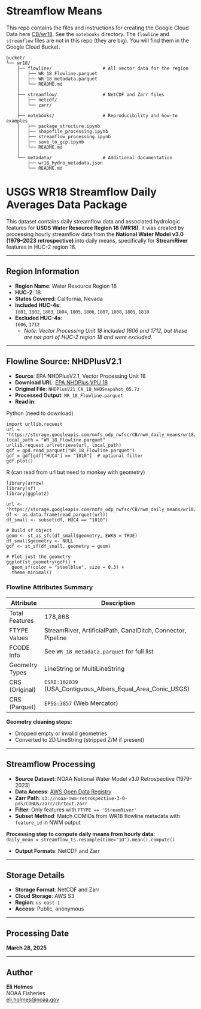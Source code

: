 # Streamflow Means

This repo contains the files and instructions for creating the Google Cloud Data here [CB/wr18](https://console.cloud.google.com/storage/browser/nmfs_odp_nwfsc/CB/nwm_daily_means/wr18?pageState=(%22StorageObjectListTable%22:(%22f%22:%22%255B%255D%22))&invt=AbtSUA&project=noaa-gcs-public-data).  See the `notebooks` directory.  The `flowline` and `streamflow` files are not in this repo (they are big). You will find them in the Google Cloud Bucket.

```
bucket/
└── wr18/                           
    ├── flowline/                   # All vector data for the region
    │   ├── WR_18_Flowline.parquet
    │   ├── WR_18_metadata.parquet
    │   └── README.md               
    │
    ├── streamflow/                 # NetCDF and Zarr files
    │   ├── netcdf/
    │   └── zarr/
    │
    ├── notebooks/                  # Reproducibility and how-to examples
    │   ├── package_structure.ipynb
    │   ├── shapefile_processing.ipynb
    │   ├── streamflow_processing.ipynb
    │   ├── save_to_gcp.ipynb
    │   └── README.md               
    │
    └── metadata/                   # Additional documentation
        ├── wr18_hydro_metadata.json
        └── README.md
```


# USGS WR18 Streamflow Daily Averages Data Package

This dataset contains daily streamflow data and associated hydrologic features for **USGS Water Resource Region 18 (WR18)**. It was created by processing hourly streamflow data from the **National Water Model v3.0 (1979–2023 retrospective)** into daily means, specifically for **StreamRiver** features in HUC-2 region 18.

---

## Region Information

- **Region Name**: Water Resource Region 18  
- **HUC-2**: 18  
- **States Covered**: California, Nevada  
- **Included HUC-4s**:  
  `1801`, `1802`, `1803`, `1804`, `1805`, `1806`, `1807`, `1808`, `1809`, `1810`  
- **Excluded HUC-4s**:  
  `1606`, `1712`  
  - *Note: Vector Processing Unit 18 included 1606 and 1712, but these are not part of HUC-2 region 18 and were excluded.*

---

## Flowline Source: NHDPlusV2.1

- **Source**: EPA NHDPlusV2.1, Vector Processing Unit 18  
- **Download URL**: [EPA NHDPlus VPU 18](https://www.epa.gov/waterdata/nhdplus-california-data-vector-processing-unit-18)  
- **Original File**: `NHDPlusV21_CA_18_NHDSnapshot_05.7z`  
- **Processed Output**: `WR_18_Flowline.parquet`
- **Read in**:

Python (need to download)
```
import urllib.request
url = "https://storage.googleapis.com/nmfs_odp_nwfsc/CB/nwm_daily_means/wr18/flowline/WR_18_Flowline.parquet"
local_path = "WR_18_Flowline.parquet"
urllib.request.urlretrieve(url, local_path)
gdf = gpd.read_parquet("WR_18_Flowline.parquet")
gdf = gdf[gdf["HUC4"] == "1810"]  # optional filter
gdf.plot()
```

R (can read from url but need to monkey with geometry)
```
library(arrow)
library(sf)
library(ggplot2)

url <- "https://storage.googleapis.com/nmfs_odp_nwfsc/CB/nwm_daily_means/wr18/flowline/WR_18_Flowline.parquet"
df <- as.data.frame(read_parquet(url))
df_small <- subset(df, HUC4 == "1810")

# Build sf object
geom <- st_as_sfc(df_small$geometry, EWKB = TRUE)
df_small$geometry <- NULL
gdf <- st_sf(df_small, geometry = geom)

# Plot just the geometry
ggplot(st_geometry(gdf)) +
  geom_sf(color = "steelblue", size = 0.3) +
  theme_minimal()
```


### Flowline Attributes Summary

| Attribute       | Description                                                    |
|-----------------|----------------------------------------------------------------|
| Total Features  | 178,868                                                        |
| FTYPE Values    | StreamRiver, ArtificialPath, CanalDitch, Connector, Pipeline   |
| FCODE Info      | See `WR_18_metadata.parquet` for full list                     |
| Geometry Types  | LineString or MultiLineString                                  |
| CRS (Original)  | `ESRI:102039` (USA_Contiguous_Albers_Equal_Area_Conic_USGS)    |
| CRS (Parquet)   | `EPSG:3857` (Web Mercator)                                     |

**Geometry cleaning steps:**

- Dropped empty or invalid geometries  
- Converted to 2D LineString (stripped Z/M if present)

---

## Streamflow Processing

- **Source Dataset**: NOAA National Water Model v3.0 Retrospective (1979–2023)  
- **Data Access**: [AWS Open Data Registry](https://registry.opendata.aws/nwm-archive/)  
- **Zarr Path**: `s3://noaa-nwm-retrospective-3-0-pds/CONUS/zarr/chrtout.zarr`  
- **Filter**: Only features with `FTYPE == 'StreamRiver'`  
- **Subset Method**: Match COMIDs from WR18 flowline metadata with `feature_id` in NWM output  

**Processing step to compute daily means from hourly data:**  
`daily_mean = streamflow_ts.resample(time="1D").mean().compute()`

- **Output Formats**: NetCDF and Zarr

---

## Storage Details

- **Storage Format**: NetCDF and Zarr  
- **Cloud Storage**: AWS S3  
- **Region**: `us-east-1`  
- **Access**: Public, anonymous

---

## Processing Date

**March 28, 2025**

---

## Author

**Eli Holmes**  
NOAA Fisheries  
eli.holmes@noaa.gov
